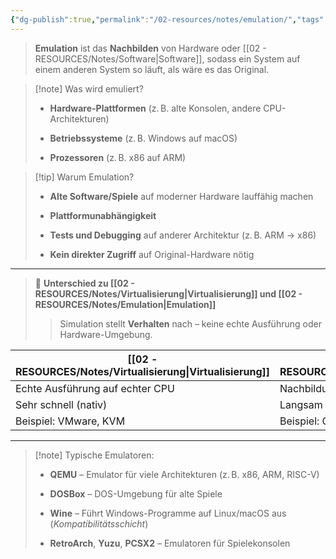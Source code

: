 ```yaml
---
{"dg-publish":true,"permalink":"/02-resources/notes/emulation/","tags":["informatik/virtualisierung"],"noteIcon":"","updated":"2025-09-05T10:12:29.267+02:00"}
---
```


> **Emulation** ist das **Nachbilden** von Hardware oder [[02 - RESOURCES/Notes/Software\|Software]], sodass ein System auf einem anderen System so läuft, als wäre es das Original.

> [!note] Was wird emuliert?
> 
> - **Hardware-Plattformen** (z. B. alte Konsolen, andere CPU-Architekturen)
>     
> - **Betriebssysteme** (z. B. Windows auf macOS)
>     
> - **Prozessoren** (z. B. x86 auf ARM)
>     

> [!tip] Warum Emulation?
> 
> - **Alte Software/Spiele** auf moderner Hardware lauffähig machen
>     
> - **Plattformunabhängigkeit**
>     
> - **Tests und Debugging** auf anderer Architektur (z. B. ARM → x86)
>     
> - **Kein direkter Zugriff** auf Original-Hardware nötig
>     

---

> 🔄 **Unterschied zu [[02 - RESOURCES/Notes/Virtualisierung\|Virtualisierung]] und [[02 - RESOURCES/Notes/Emulation\|Emulation]]**
> 
> > Simulation stellt **Verhalten** nach – keine echte Ausführung oder Hardware-Umgebung.

| [[02 - RESOURCES/Notes/Virtualisierung\|Virtualisierung]]             | [[02 - RESOURCES/Notes/Emulation\|Emulation]]                | [[02 - RESOURCES/Notes/Simulation\|Simulation]]                      |
| ------------------------------- | ---------------------------- | ----------------------------------- |
| Echte Ausführung auf echter CPU | Nachbildung fremder Hardware | Nachbildung des **Verhaltens**      |
| Sehr schnell (nativ)            | Langsam (wegen Übersetzung)  | Geschwindigkeit variabel            |
| Beispiel: VMware, KVM           | Beispiel: QEMU, Yuzu         | Beispiel: GNS3, Flugsimulator, NS-3 |


---

> [!note] Typische Emulatoren:
> 
> - **QEMU** – Emulator für viele Architekturen (z. B. x86, ARM, RISC-V)
>     
> - **DOSBox** – DOS-Umgebung für alte Spiele
>     
> - **Wine** – Führt Windows-Programme auf Linux/macOS aus (_Kompatibilitätsschicht_)
>     
> - **RetroArch**, **Yuzu**, **PCSX2** – Emulatoren für Spielekonsolen
>     
